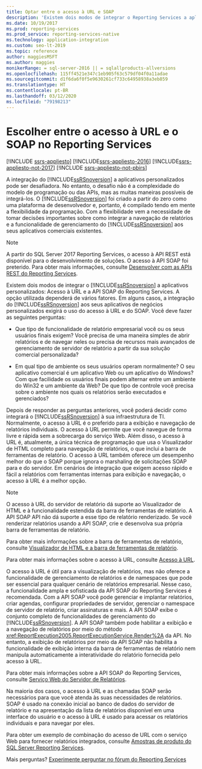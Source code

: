 ```yaml
---
title: Optar entre o acesso à URL e SOAP
description: 'Existem dois modos de integrar o Reporting Services a aplicativos personalizados: Acesso à URL e a API SOAP do Reporting Services. Descubra como escolher.'
ms.date: 10/19/2017
ms.prod: reporting-services
ms.prod_service: reporting-services-native
ms.technology: application-integration
ms.custom: seo-lt-2019
ms.topic: reference
author: maggiesMSFT
ms.author: maggies
monikerRange: = sql-server-2016 || = sqlallproducts-allversions
ms.openlocfilehash: 115ff4521e347c1eb905f63c579df04f0a11adae
ms.sourcegitcommit: d1f6da6f0f5e9630261cf733c64958938a3eb859
ms.translationtype: HT
ms.contentlocale: pt-BR
ms.lasthandoff: 03/12/2020
ms.locfileid: "79198213"
---
```

# <a name="choose-between-url-access-and-soap-in-reporting-services"></a>Escolher entre o acesso à URL e o SOAP no Reporting Services

[!INCLUDE [ssrs-appliesto](../../includes/ssrs-appliesto.md)] [!INCLUDE[ssrs-appliesto-2016](../../includes/ssrs-appliesto-2016.md)] [!INCLUDE[ssrs-appliesto-not-2017](../../includes/ssrs-appliesto-not-2017.md)] [!INCLUDE [ssrs-appliesto-not-pbirs](../../includes/ssrs-appliesto-not-pbirs.md)]

A integração do [!INCLUDE[ssRSnoversion](../../includes/ssrsnoversion-md.md)] a aplicativos personalizados pode ser desafiadora. No entanto, o desafio não é a complexidade do modelo de programação ou das APIs, mas as muitas maneiras possíveis de integrá-los. O [!INCLUDE[ssRSnoversion](../../includes/ssrsnoversion-md.md)] foi criado a partir do zero como uma plataforma de desenvolvedor e, portanto, é compilado tendo em mente a flexibilidade da programação. Com a flexibilidade vem a necessidade de tomar decisões importantes sobre como integrar a navegação de relatórios e a funcionalidade de gerenciamento do [!INCLUDE[ssRSnoversion](../../includes/ssrsnoversion-md.md)] aos seus aplicativos comerciais existentes.

> [!NOTE]
> A partir do SQL Server 2017 Reporting Services, o acesso à API REST está disponível para o desenvolvimento de soluções. O acesso à API SOAP foi preterido. Para obter mais informações, consulte [Desenvolver com as APIs REST do Reporting Services](../developer/rest-api.md).
  
 Existem dois modos de integrar o [!INCLUDE[ssRSnoversion](../../includes/ssrsnoversion-md.md)] a aplicativos personalizados: Acesso à URL e a API SOAP do Reporting Services. A opção utilizada dependerá de vários fatores. Em alguns casos, a integração do [!INCLUDE[ssRSnoversion](../../includes/ssrsnoversion-md.md)] aos seus aplicativos de negócios personalizados exigirá o uso do acesso à URL e do SOAP. Você deve fazer as seguintes perguntas:  
  
-   Que tipo de funcionalidade de relatório empresarial você ou os seus usuários finais exigem? Você precisa de uma maneira simples de abrir relatórios e de navegar neles ou precisa de recursos mais avançados de gerenciamento de servidor de relatório a partir da sua solução comercial personalizada?  
  
-   Em qual tipo de ambiente os seus usuários operam normalmente? O seu aplicativo comercial é um aplicativo Web ou um aplicativo do Windows? Com que facilidade os usuários finais podem alternar entre um ambiente do Win32 e um ambiente da Web? De que tipo de controle você precisa sobre o ambiente nos quais os relatórios serão executados e gerenciados?  
  
 Depois de responder as perguntas anteriores, você poderá decidir como integrará o [!INCLUDE[ssRSnoversion](../../includes/ssrsnoversion-md.md)] à sua infraestrutura de TI. Normalmente, o acesso à URL é o preferido para a exibição e navegação de relatórios individuais. O acesso à URL permite que você navegue de forma livre e rápida sem a sobrecarga do serviço Web. Além disso, o acesso à URL é, atualmente, a única técnica de programação que usa o Visualizador de HTML completo para navegação de relatórios, o que inclui a barra de ferramentas de relatório. O acesso à URL também oferece um desempenho melhor do que o SOAP porque ignora o marshaling de solicitações SOAP para e do servidor. Em cenários de integração que exigem acesso rápido e fácil a relatórios com ferramentas internas para exibição e navegação, o acesso à URL é a melhor opção.  
  
> [!NOTE]  
> O acesso à URL do servidor de relatório dá suporte ao Visualizador de HTML e à funcionalidade estendida da barra de ferramentas de relatório. A API SOAP API não dá suporte a esse tipo de relatório renderizado. Se você renderizar relatórios usando a API SOAP, crie e desenvolva sua própria barra de ferramentas de relatório.
  
 Para obter mais informações sobre a barra de ferramentas de relatório, consulte [Visualizador de HTML e a barra de ferramentas de relatório](../../reporting-services/html-viewer-and-the-report-toolbar.md).  
  
 Para obter mais informações sobre o acesso à URL, consulte [Acesso à URL](../../reporting-services/url-access-ssrs.md).  
  
 O acesso à URL é útil para a visualização de relatórios, mas não oferece a funcionalidade de gerenciamento de relatórios e de namespaces que pode ser essencial para qualquer cenário de relatórios empresarial. Nesse caso, a funcionalidade ampla e sofisticada da API SOAP do Reporting Services é recomendada. Com a API SOAP você pode gerenciar e implantar relatórios, criar agendas, configurar propriedades de servidor, gerenciar o namespace de servidor de relatório, criar assinaturas e mais. A API SOAP exibe o conjunto completo de funcionalidades de gerenciamento do [!INCLUDE[ssRSnoversion](../../includes/ssrsnoversion-md.md)]. A API SOAP também pode habilitar a exibição e a navegação de relatórios por meio do método <xref:ReportExecution2005.ReportExecutionService.Render%2A> da API. No entanto, a exibição de relatórios por meio da API SOAP não habilita a funcionalidade de exibição interna da barra de ferramentas de relatório nem manipula automaticamente a interatividade do relatório fornecida pelo acesso à URL.  
  
 Para obter mais informações sobre a API SOAP do Reporting Services, consulte [Serviço Web do Servidor de Relatórios](../../reporting-services/report-server-web-service/report-server-web-service.md).  
  
 Na maioria dos casos, o acesso à URL e as chamadas SOAP serão necessários para que você atenda às suas necessidades de relatórios. SOAP é usado na conexão inicial ao banco de dados do servidor de relatório e na apresentação da lista de relatórios disponível em uma interface do usuário e o acesso à URL é usado para acessar os relatórios individuais e para navegar por eles.  
  
 Para obter um exemplo de combinação do acesso de URL com o serviço Web para fornecer relatórios integrados, consulte [Amostras de produto do SQL Server Reporting Services](https://go.microsoft.com/fwlink/?LinkId=177889).

Mais perguntas? [Experimente perguntar no fórum do Reporting Services](https://go.microsoft.com/fwlink/?LinkId=620231)
